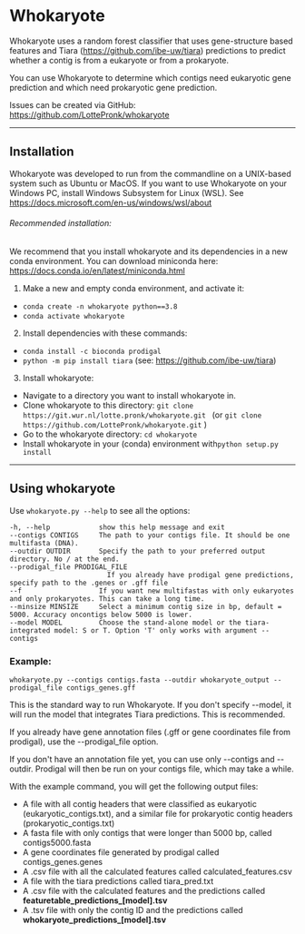 # Whokaryote

Whokaryote uses a random forest classifier that uses gene-structure based features and Tiara
(https://github.com/ibe-uw/tiara) predictions to predict whether a contig is from a eukaryote or from a prokaryote.

You can use Whokaryote to determine which contigs need eukaryotic gene prediction and which need prokaryotic gene prediction.

Issues can be created via GitHub: https://github.com/LottePronk/whokaryote

---

## Installation

Whokaryote was developed to run from the commandline on a UNIX-based system such as Ubuntu or MacOS. 
If you want to use Whokaryote on your Windows PC, install Windows Subsystem for Linux (WSL). See
https://docs.microsoft.com/en-us/windows/wsl/about

###### Recommended installation:

We recommend that you install whokaryote and its dependencies in a new conda environment.
You can download miniconda here: https://docs.conda.io/en/latest/miniconda.html

1. Make a new and empty conda environment, and activate it:
- `conda create -n whokaryote python==3.8`
- `conda activate whokaryote`
2. Install dependencies with these commands:
- `conda install -c bioconda prodigal`
- `python -m pip install tiara` (see: https://github.com/ibe-uw/tiara)
3. Install whokaryote:
- Navigate to a directory you want to install whokaryote in.
- Clone whokaryote to this directory: `git clone https://git.wur.nl/lotte.pronk/whokaryote.git `
(or `git clone https://github.com/LottePronk/whokaryote.git` )
- Go to the whokaryote directory: `cd whokaryote`
- Install whokaryote in your (conda) environment with`python setup.py install`

---
## Using whokaryote

Use `whokaryote.py --help` to see all the options:
```
-h, --help            show this help message and exit
--contigs CONTIGS     The path to your contigs file. It should be one multifasta (DNA).
--outdir OUTDIR       Specify the path to your preferred output directory. No / at the end.
--prodigal_file PRODIGAL_FILE
                        If you already have prodigal gene predictions, specify path to the .genes or .gff file
--f                   If you want new multifastas with only eukaryotes and only prokaryotes. This can take a long time.
--minsize MINSIZE     Select a minimum contig size in bp, default = 5000. Accuracy oncontigs below 5000 is lower.
--model MODEL         Choose the stand-alone model or the tiara-integrated model: S or T. Option 'T' only works with argument --contigs
```

### Example:

```
whokaryote.py --contigs contigs.fasta --outdir whokaryote_output --prodigal_file contigs_genes.gff
```
This is the standard way to run Whokaryote. If you don't specify --model, it will run the model that integrates 
Tiara predictions. This is recommended. 

If you already have gene annotation files (.gff or gene coordinates file from prodigal), 
use the --prodigal_file option. 

If you don't have an annotation file yet, you can use only
--contigs and --outdir. Prodigal will then be run on your contigs file, which may take a while.

With the example command, you will get the following output files:

- A file with all contig headers that were classified as eukaryotic (eukaryotic_contigs.txt), 
and a similar file for prokaryotic contig headers (prokaryotic_contigs.txt)
- A fasta file with only contigs that were longer than 5000 bp, called contigs5000.fasta
- A gene coordinates file generated by prodigal called contigs_genes.genes
- A .csv file with all the calculated features called calculated_features.csv
- A file with the tiara predictions called tiara_pred.txt
- A .csv file with the calculated features and the predictions called **featuretable_predictions_[model].tsv**
- A .tsv file with only the contig ID and the predictions called **whokaryote_predictions_[model].tsv**
